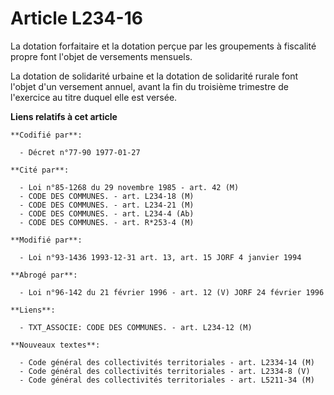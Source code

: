 # Article L234-16

La dotation forfaitaire et la dotation perçue par les groupements à fiscalité propre font l'objet de versements mensuels.

La dotation de solidarité urbaine et la dotation de solidarité rurale font l'objet d'un versement annuel, avant la fin du
troisième trimestre de l'exercice au titre duquel elle est versée.

**Liens relatifs à cet article**

	**Codifié par**:

	  - Décret n°77-90 1977-01-27

	**Cité par**:

	  - Loi n°85-1268 du 29 novembre 1985 - art. 42 (M)
	  - CODE DES COMMUNES. - art. L234-18 (M)
	  - CODE DES COMMUNES. - art. L234-21 (M)
	  - CODE DES COMMUNES. - art. L234-4 (Ab)
	  - CODE DES COMMUNES. - art. R*253-4 (M)

	**Modifié par**:

	  - Loi n°93-1436 1993-12-31 art. 13, art. 15 JORF 4 janvier 1994

	**Abrogé par**:

	  - Loi n°96-142 du 21 février 1996 - art. 12 (V) JORF 24 février 1996

	**Liens**:

	  - TXT_ASSOCIE: CODE DES COMMUNES. - art. L234-12 (M)

	**Nouveaux textes**:

	  - Code général des collectivités territoriales - art. L2334-14 (M)
	  - Code général des collectivités territoriales - art. L2334-8 (V)
	  - Code général des collectivités territoriales - art. L5211-34 (M)
